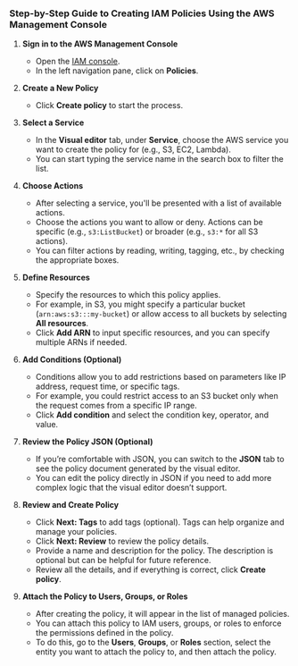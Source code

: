 ### **Step-by-Step Guide to Creating IAM Policies Using the AWS Management Console**

1. **Sign in to the AWS Management Console**
   - Open the [IAM console](https://console.aws.amazon.com/iam/).
   - In the left navigation pane, click on **Policies**.

2. **Create a New Policy**
   - Click **Create policy** to start the process.

3. **Select a Service**
   - In the **Visual editor** tab, under **Service**, choose the AWS service you want to create the policy for (e.g., S3, EC2, Lambda).
   - You can start typing the service name in the search box to filter the list.

4. **Choose Actions**
   - After selecting a service, you'll be presented with a list of available actions.
   - Choose the actions you want to allow or deny. Actions can be specific (e.g., `s3:ListBucket`) or broader (e.g., `s3:*` for all S3 actions).
   - You can filter actions by reading, writing, tagging, etc., by checking the appropriate boxes.

5. **Define Resources**
   - Specify the resources to which this policy applies.
   - For example, in S3, you might specify a particular bucket (`arn:aws:s3:::my-bucket`) or allow access to all buckets by selecting **All resources**.
   - Click **Add ARN** to input specific resources, and you can specify multiple ARNs if needed.

6. **Add Conditions (Optional)**
   - Conditions allow you to add restrictions based on parameters like IP address, request time, or specific tags.
   - For example, you could restrict access to an S3 bucket only when the request comes from a specific IP range.
   - Click **Add condition** and select the condition key, operator, and value.

7. **Review the Policy JSON (Optional)**
   - If you’re comfortable with JSON, you can switch to the **JSON** tab to see the policy document generated by the visual editor. 
   - You can edit the policy directly in JSON if you need to add more complex logic that the visual editor doesn’t support.

8. **Review and Create Policy**
   - Click **Next: Tags** to add tags (optional). Tags can help organize and manage your policies.
   - Click **Next: Review** to review the policy details.
   - Provide a name and description for the policy. The description is optional but can be helpful for future reference.
   - Review all the details, and if everything is correct, click **Create policy**.

9. **Attach the Policy to Users, Groups, or Roles**
   - After creating the policy, it will appear in the list of managed policies.
   - You can attach this policy to IAM users, groups, or roles to enforce the permissions defined in the policy.
   - To do this, go to the **Users**, **Groups**, or **Roles** section, select the entity you want to attach the policy to, and then attach the policy.

